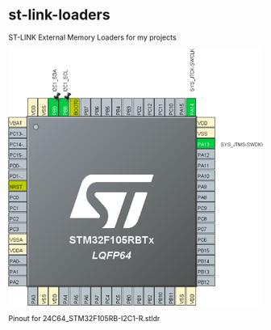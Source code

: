 # st-link-loaders
ST-LINK External Memory Loaders for my projects

![24C64_STM32F105RB-I2C1-R pinout](https://github.com/kolod/st-link-loaders/blob/master/24C64_STM32F105RB-I2C1-R/pinout.png?raw=true)

Pinout for 24C64_STM32F105RB-I2C1-R.stldr
